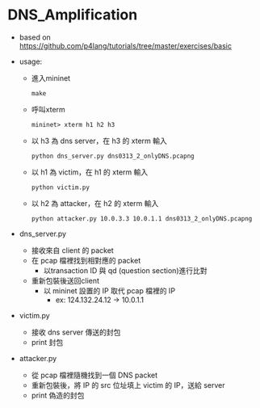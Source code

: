 # DNS_Amplification
* based on https://github.com/p4lang/tutorials/tree/master/exercises/basic
* usage:
  * 進入mininet
    ```
    make
    ```
  * 呼叫xterm
    ```
    mininet> xterm h1 h2 h3
    ```
   
  * 以 h3 為 dns server，在 h3 的 xterm 輸入
    ```
    python dns_server.py dns0313_2_onlyDNS.pcapng
    ```
    
  * 以 h1 為 victim，在 h1 的 xterm 輸入
    ```
    python victim.py
    ```
  
  * 以 h2 為 attacker，在 h2 的 xterm 輸入
    ```
    python attacker.py 10.0.3.3 10.0.1.1 dns0313_2_onlyDNS.pcapng
    ```
* dns_server.py
  * 接收來自 client 的 packet 
  * 在 pcap 檔裡找到相對應的 packet
      * 以transaction ID 與 qd (question section)進行比對
  * 重新包裝後送回client
      * 以 mininet 設置的 IP 取代 pcap 檔裡的 IP
          * ex: 124.132.24.12 -> 10.0.1.1
* victim.py
  * 接收 dns server 傳送的封包
  * print 封包

* attacker.py
  * 從 pcap 檔裡隨機找到一個 DNS packet
  * 重新包裝後，將 IP 的 src 位址填上 victim 的 IP，送給 server
  * print 偽造的封包
